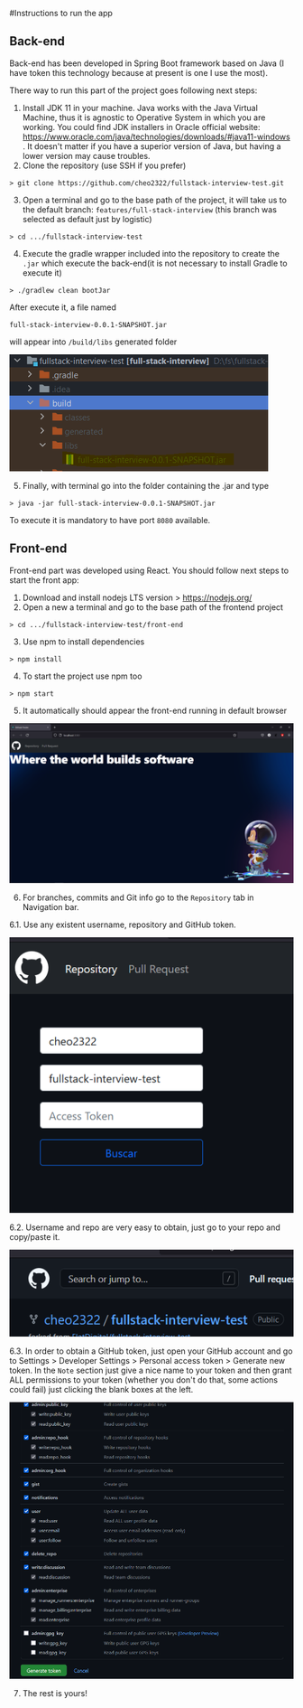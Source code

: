 #Instructions to run the app

## Back-end

Back-end has been developed in Spring Boot framework based on
Java (I have token this technology because at present is one I
use the most).

There way to run this part of the project goes following next steps:

1. Install JDK 11 in your machine. Java works with the Java Virtual
Machine, thus it is agnostic to Operative System in which you are working.
You could find JDK installers in Oracle official website: 
https://www.oracle.com/java/technologies/downloads/#java11-windows
. It doesn't matter if you have a superior version of Java, but having
a lower version may cause troubles.
2. Clone the repository (use SSH if you prefer)
```
> git clone https://github.com/cheo2322/fullstack-interview-test.git
```
3. Open a terminal and go to the base path of the project, it will take us
to the default branch: ```features/full-stack-interview``` (this branch was selected
as default just by logistic)
```
> cd .../fullstack-interview-test
```
4. Execute the gradle wrapper included into the repository to create the ```.jar```
which execute the back-end(it is not necessary to install Gradle to execute it)
``` 
> ./gradlew clean bootJar
```
After execute it, a file named
````
full-stack-interview-0.0.1-SNAPSHOT.jar
````
will appear into ```/build/libs``` generated folder

![jar](/assets/images/asset1.PNG)

5. Finally, with terminal go into the folder containing the .jar and type
````
> java -jar full-stack-interview-0.0.1-SNAPSHOT.jar
````
To execute it is mandatory to have port ```8080``` available.

## Front-end

Front-end part was developed using React. You should follow next steps to
start the front app:

1. Download and install nodejs LTS version > https://nodejs.org/
2. Open a new a terminal and go to the base path of the frontend project
```
> cd .../fullstack-interview-test/front-end
```
3. Use npm to install dependencies
```
> npm install
```
4. To start the project use npm too
```
> npm start
```
5. It automatically should appear the front-end running in default browser

![front](/assets/images/asset2.png)

6. For branches, commits and Git info go to the `Repository` tab in Navigation bar.

6.1. Use any existent username, repository and GitHub token.

![repo](/assets/images/asset3.png)

6.2. Username and repo are very easy to obtain, just go to your repo
and copy/paste it.

![username](/assets/images/asset4.png)

6.3. In order to obtain a GitHub token, just open your GitHub account
and go to Settings > Developer Settings > Personal access token >
Generate new token. In the `Note` section just give a nice name to your token
and then grant ALL permissions to your token (whether you don't do that, some
actions could fail) just clicking the blank boxes at the left.

![token](/assets/images/asset5png.PNG)

7. The rest is yours!